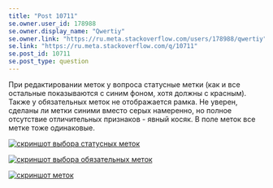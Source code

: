 ```yaml
---
title: "Post 10711"
se.owner.user_id: 178988
se.owner.display_name: "Qwertiy"
se.owner.link: "https://ru.meta.stackoverflow.com/users/178988/qwertiy"
se.link: "https://ru.meta.stackoverflow.com/q/10711"
se.post_id: 10711
se.post_type: question
---
```

<p>При редактировании меток у вопроса статусные метки (как и все остальные показываются с синим фоном, хотя должны с красным). Также у обязательных меток не отображается рамка. Не уверен, сделаны ли метки синими вместо серых намеренно, но полное отсутствие отличительных признаков - явный косяк. В поле меток все метке тоже одинаковые.</p>
<p><a href="https://i.stack.imgur.com/B7aN1.png" rel="nofollow noreferrer"><img src="https://i.stack.imgur.com/B7aN1.png" alt="скриншот выбора статусных меток" /></a></p>
<p><a href="https://i.stack.imgur.com/t7oW0.png" rel="nofollow noreferrer"><img src="https://i.stack.imgur.com/t7oW0.png" alt="скриншот выбора обязательных меток" /></a></p>
<p><a href="https://i.stack.imgur.com/5t79N.png" rel="nofollow noreferrer"><img src="https://i.stack.imgur.com/5t79N.png" alt="скриншот меток" /></a></p>
